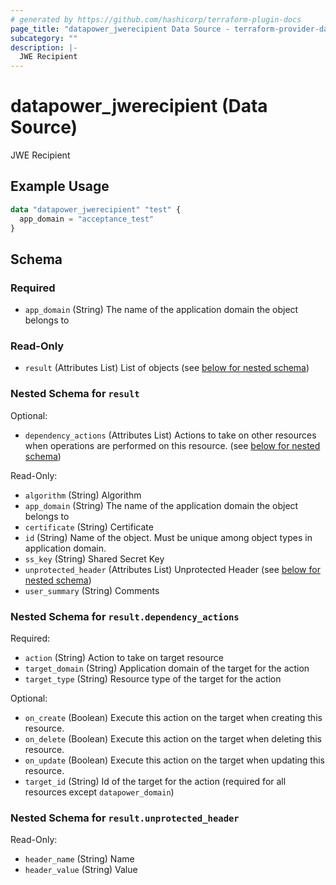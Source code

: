 ```yaml
---
# generated by https://github.com/hashicorp/terraform-plugin-docs
page_title: "datapower_jwerecipient Data Source - terraform-provider-datapower"
subcategory: ""
description: |-
  JWE Recipient
---
```


# datapower_jwerecipient (Data Source)

JWE Recipient

## Example Usage

```terraform
data "datapower_jwerecipient" "test" {
  app_domain = "acceptance_test"
}
```

<!-- schema generated by tfplugindocs -->
## Schema

### Required

- `app_domain` (String) The name of the application domain the object belongs to

### Read-Only

- `result` (Attributes List) List of objects (see [below for nested schema](#nestedatt--result))

<a id="nestedatt--result"></a>
### Nested Schema for `result`

Optional:

- `dependency_actions` (Attributes List) Actions to take on other resources when operations are performed on this resource. (see [below for nested schema](#nestedatt--result--dependency_actions))

Read-Only:

- `algorithm` (String) Algorithm
- `app_domain` (String) The name of the application domain the object belongs to
- `certificate` (String) Certificate
- `id` (String) Name of the object. Must be unique among object types in application domain.
- `ss_key` (String) Shared Secret Key
- `unprotected_header` (Attributes List) Unprotected Header (see [below for nested schema](#nestedatt--result--unprotected_header))
- `user_summary` (String) Comments

<a id="nestedatt--result--dependency_actions"></a>
### Nested Schema for `result.dependency_actions`

Required:

- `action` (String) Action to take on target resource
- `target_domain` (String) Application domain of the target for the action
- `target_type` (String) Resource type of the target for the action

Optional:

- `on_create` (Boolean) Execute this action on the target when creating this resource.
- `on_delete` (Boolean) Execute this action on the target when deleting this resource.
- `on_update` (Boolean) Execute this action on the target when updating this resource.
- `target_id` (String) Id of the target for the action (required for all resources except `datapower_domain`)


<a id="nestedatt--result--unprotected_header"></a>
### Nested Schema for `result.unprotected_header`

Read-Only:

- `header_name` (String) Name
- `header_value` (String) Value
